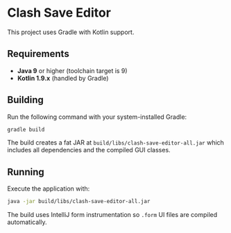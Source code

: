 # Clash Save Editor

This project uses Gradle with Kotlin support.

## Requirements
- **Java 9** or higher (toolchain target is 9)
- **Kotlin 1.9.x** (handled by Gradle)

## Building
Run the following command with your system-installed Gradle:

```bash
gradle build
```

The build creates a fat JAR at `build/libs/clash-save-editor-all.jar` which
includes all dependencies and the compiled GUI classes.

## Running

Execute the application with:

```bash
java -jar build/libs/clash-save-editor-all.jar
```

The build uses IntelliJ form instrumentation so `.form` UI files are compiled
automatically.
